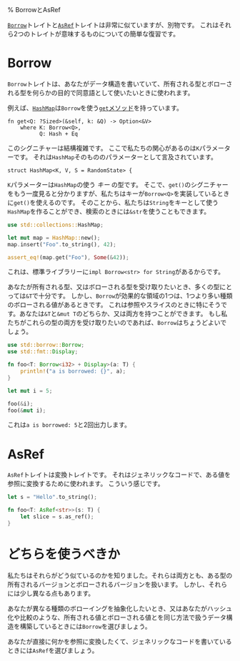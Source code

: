 % BorrowとAsRef

[`Borrow`][borrow]トレイトと[`AsRef`][asref]トレイトは非常に似ていますが、別物です。
これはそれら2つのトレイトが意味するものについての簡単な復習です。

[borrow]: ../std/borrow/trait.Borrow.html
[asref]: ../std/convert/trait.AsRef.html

# Borrow

`Borrow`トレイトは、あなたがデータ構造を書いていて、所有される型とボローされる型を何らかの目的で同意語として使いたいときに使われます。

例えば、[`HashMap`][hashmap]は`Borrow`を使う[`get`メソッド][get]を持っています。

```rust,ignore
fn get<Q: ?Sized>(&self, k: &Q) -> Option<&V>
    where K: Borrow<Q>,
          Q: Hash + Eq
```

[hashmap]: ../std/collections/struct.HashMap.html
[get]: ../std/collections/struct.HashMap.html#method.get

このシグニチャーは結構複雑です。
ここで私たちの関心があるのは`K`パラメーターです。
それは`HashMap`そのもののパラメーターとして言及されています。

```rust,ignore
struct HashMap<K, V, S = RandomState> {
```

`K`パラメーターは`HashMap`の使う _キー_ の型です。
そこで、`get()`のシグニチャーをもう一度見ると分かりますが、私たちはキーが`Borrow<Q>`を実装しているときに`get()`を使えるのです。
そのことから、私たちは`String`をキーとして使う`HashMap`を作ることができ、検索のときには`&str`を使うこともできます。

```rust
use std::collections::HashMap;

let mut map = HashMap::new();
map.insert("Foo".to_string(), 42);

assert_eq!(map.get("Foo"), Some(&42));
```

これは、標準ライブラリーに`impl Borrow<str> for String`があるからです。

あなたが所有される型、又はボローされる型を受け取りたいとき、多くの型にとっては`&T`で十分です。
しかし、`Borrow`が効果的な領域の1つは、1つより多い種類のボローされる値があるときです。
これは参照やスライスのときに特にそうです。あなたは`&T`と`&mut T`のどちらか、又は両方を持つことができます。
もし私たちがこれらの型の両方を受け取りたいのであれば、`Borrow`はちょうどよいでしょう。

```rust
use std::borrow::Borrow;
use std::fmt::Display;

fn foo<T: Borrow<i32> + Display>(a: T) {
    println!("a is borrowed: {}", a);
}

let mut i = 5;

foo(&i);
foo(&mut i);
```

これは`a is borrowed: 5`と2回出力します。

# AsRef

`AsRef`トレイトは変換トレイトです。
それはジェネリックなコードで、ある値を参照に変換するために使われます。
こういう感じです。

```rust
let s = "Hello".to_string();

fn foo<T: AsRef<str>>(s: T) {
    let slice = s.as_ref();
}
```

# どちらを使うべきか

私たちはそれらがどう似ているのかを知りました。それらは両方とも、ある型の所有されるバージョンとボローされるバージョンを扱います。
しかし、それらには少し異なる点もあります。

あなたが異なる種類のボローイングを抽象化したいとき、又はあなたがハッシュ化や比較のような、所有される値とボローされる値とを同じ方法で扱うデータ構造を構築しているときには`Borrow`を選びましょう。

あなたが直接に何かを参照に変換したくて、ジェネリックなコードを書いているときには`AsRef`を選びましょう。
